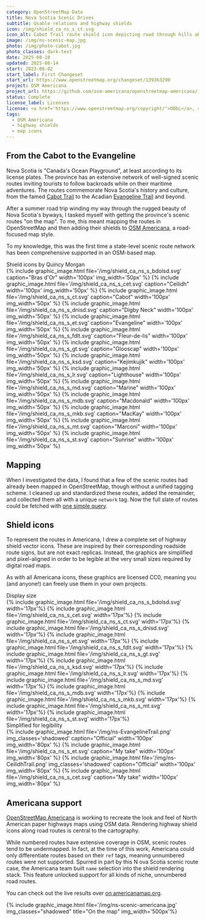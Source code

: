 ```yaml
---
category: OpenStreetMap Data
title: Nova Scotia Scenic Drives
subtitle: Usable relations and highway shields
icon: /img/shield_ca_ns_s_ct.svg
icon_alt: Cabot Trail route shield icon depicting road through hills above water.
image: /img/ns-scenic-map.jpg
photo: /img/photo-cabot.jpg
photo_classes: dark-text
date: 2025-08-10
updated: 2025-08-14
start: 2023-08-02
start_label: First Changeset
start_url: https://www.openstreetmap.org/changeset/139363290
project: OSM Americana
project_url: https://github.com/osm-americana/openstreetmap-americana/issues/911
status: Complete
license_label: Licenses
license: <a href="https://www.openstreetmap.org/copyright/">ODbL</a>, <a href="https://github.com/osm-americana/openstreetmap-americana/blob/main/LICENSE">CC0</a>
tags:
  - OSM Americana
  - highway shields
  - map icons
---
```

## From the Cabot to the Evangeline
Nova Scotia is "Canada's Ocean Playground", at least according to its license plates. The province has an extensive network of well-signed scenic routes inviting tourists to follow backroads while on their maritime adventures. The routes commemorate Nova Scotia's history and culture, from the famed [Cabot Trail](https://en.wikipedia.org/wiki/Cabot_Trail) to the Acadian [Evangeline Trail](https://en.wikipedia.org/wiki/Evangeline_Trail) and beyond.

After a summer road trip winding my way through the rugged beauty of Nova Scotia's byways, I tasked myself with getting the province's scenic routes "on the map". To me, this meant mapping the routes in OpenStreetMap and then adding their shields to [OSM Americana](https://americanamap.org), a road-focused map style.

To my knowledge, this was the first time a state-level scenic route network has been comprehensive supported in an OSM-based map.

<div class="graphic-group graphic-background">
<div class="graphic-title">Shield icons by Quincy Morgan</div>
{% include graphic_image.html file='/img/shield_ca_ns_s_bdolsd.svg' caption="Bras d'Or" width='100px' img_width='50px' %}
{% include graphic_image.html file='/img/shield_ca_ns_s_cet.svg' caption="Ceilidh" width='100px' img_width='50px' %}
{% include graphic_image.html file='/img/shield_ca_ns_s_ct.svg' caption="Cabot" width='100px' img_width='50px' %}
{% include graphic_image.html file='/img/shield_ca_ns_s_dnisd.svg' caption="Digby Neck" width='100px' img_width='50px' %}
{% include graphic_image.html file='/img/shield_ca_ns_s_et.svg' caption="Evangeline" width='100px' img_width='50px' %}
{% include graphic_image.html file='/img/shield_ca_ns_s_fdlt.svg' caption="Fleur-de-lis" width='100px' img_width='50px' %}
{% include graphic_image.html file='/img/shield_ca_ns_s_gt.svg' caption="Glooscap" width='100px' img_width='50px' %}
{% include graphic_image.html file='/img/shield_ca_ns_s_ksd.svg' caption="Kejimkujik" width='100px' img_width='50px' %}
{% include graphic_image.html file='/img/shield_ca_ns_s_lr.svg' caption="Lighthouse" width='100px' img_width='50px' %}
{% include graphic_image.html file='/img/shield_ca_ns_s_md.svg' caption="Marine" width='100px' img_width='50px' %}
{% include graphic_image.html file='/img/shield_ca_ns_s_mdb.svg' caption="Macdonald" width='100px' img_width='50px' %}
{% include graphic_image.html file='/img/shield_ca_ns_s_mkb.svg' caption="MacKay" width='100px' img_width='50px' %}
{% include graphic_image.html file='/img/shield_ca_ns_s_mt.svg' caption="Marconi" width='100px' img_width='50px' %}
{% include graphic_image.html file='/img/shield_ca_ns_s_st.svg' caption="Sunrise" width='100px' img_width='50px' %}
</div>

## Mapping

When I investigated the data, I found that a few of the scenic routes had already been mapped in OpenStreetMap, though without a unified tagging scheme. I cleaned up and standardized these routes, added the remainder, and collected them all with a unique `network` tag. Now the full slate of routes could be fetched with [one simple query](https://overpass-ultra.us/#run&m=6.02/45.1682/-63.1248&q=NoewrgLgXAVgziAdgXWBAlgWwKbmgNgAZkBuAKDICdsAbYAIkWwgHcRKBregXnoGEAglAByAZSij6pCngAEAc1yYSQA).

## Shield icons

To represent the routes in Americana, I drew a complete set of highway shield vector icons. These are inspired by their corresponding roadside route signs, but are not exact replicas. Instead, the graphics are simplified and pixel-aligned in order to be legible at the very small sizes required by digital road maps.

As with all Americana icons, these graphics are licensed CC0, meaning you (and anyone!) can freely use them in your own projects.

<div class="graphic-group graphic-background">
<div class="graphic-title">Display size</div>
{% include graphic_image.html file='/img/shield_ca_ns_s_bdolsd.svg' width='17px'%}
{% include graphic_image.html file='/img/shield_ca_ns_s_cet.svg' width='17px'%}
{% include graphic_image.html file='/img/shield_ca_ns_s_ct.svg' width='17px'%}
{% include graphic_image.html file='/img/shield_ca_ns_s_dnisd.svg' width='17px'%}
{% include graphic_image.html file='/img/shield_ca_ns_s_et.svg' width='17px'%}
{% include graphic_image.html file='/img/shield_ca_ns_s_fdlt.svg' width='17px'%}
{% include graphic_image.html file='/img/shield_ca_ns_s_gt.svg' width='17px'%}
{% include graphic_image.html file='/img/shield_ca_ns_s_ksd.svg' width='17px'%}
{% include graphic_image.html file='/img/shield_ca_ns_s_lr.svg' width='17px'%}
{% include graphic_image.html file='/img/shield_ca_ns_s_md.svg' width='17px'%}
{% include graphic_image.html file='/img/shield_ca_ns_s_mdb.svg' width='17px'%}
{% include graphic_image.html file='/img/shield_ca_ns_s_mkb.svg' width='17px'%}
{% include graphic_image.html file='/img/shield_ca_ns_s_mt.svg' width='17px'%}
{% include graphic_image.html file='/img/shield_ca_ns_s_st.svg' width='17px'%}
</div>

<div class="graphic-group graphic-background">
<div class="graphic-title">Simplified for legibility</div>
{% include graphic_image.html file='/img/ns-EvangelineTrail.png' img_classes='shadowed' caption="Official" width='100px' img_width='80px' %}
{% include graphic_image.html file='/img/shield_ca_ns_s_et.svg' caption="My take" width='100px' img_width='80px' %}
{% include graphic_image.html file='/img/ns-CeilidhTrail.png' img_classes='shadowed' caption="Official" width='100px' img_width='80px' %}
{% include graphic_image.html file='/img/shield_ca_ns_s_cet.svg' caption="My take" width='100px' img_width='80px' %}
</div>

## Americana support

[OpenStreetMap Americana](https://americanamap.org) is working to recreate the look and feel of North American paper highways maps using OSM data. Rendering highway shield icons along road routes is central to the cartography.

While numbered routes have extensive coverage in OSM, scenic routes tend to be undermapped. In fact, at the time of this work, Americana could only differentiate routes based on their `ref` tags, meaning unnumbered routes were not supported. Spurred in part by this N ova Scotia scenic route case, the Americana team built `name` selection into the shield rendering stack. This feature unlocked support for all kinds of niche, unnumbered road routes.

You can check out the live results over [on americanamap.org](https://americanamap.org/#map=12.29/45.64218/-61.4356).

{% include graphic_image.html file='/img/ns-scenic-americana.jpg' img_classes="shadowed" title="On the map" img_width='500px'%}


